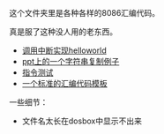 这个文件夹里是各种各样的8086汇编代码。

真是服了这种没人用的老东西。


* [调用中断实现helloworld](hello)
* [ppt上的一个字符串复制例子](demo)
* [指令测试](instructions)
* [一个标准的汇编代码模板](template)  


一些细节：

* 文件名太长在dosbox中显示不出来
